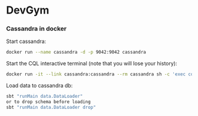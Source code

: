 # DevGym

### Cassandra in docker

Start cassandra:
```sh
docker run --name cassandra -d -p 9042:9042 cassandra
```

Start the CQL interactive terminal (note that you will lose your history):
```sh
docker run -it --link cassandra:cassandra --rm cassandra sh -c 'exec cqlsh "$CASSANDRA_PORT_9042_TCP_ADDR"'
```

Load data to cassandra db:
```sh
sbt "runMain data.DataLoader"
or to drop schema before loading
sbt "runMain data.DataLoader drop"
```
